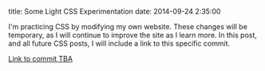 title: Some Light CSS Experimentation
date: 2014-09-24 2:35:00

I'm practicing CSS by modifying my own website. These changes will be temporary, as I will continue to improve the site
as I learn more. In this post, and all future CSS posts, I will include a link to this specific commit.

[Link to commit TBA]()